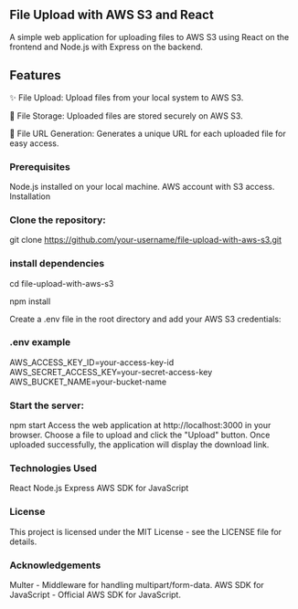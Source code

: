 ## File Upload with AWS S3 and React
A simple web application for uploading files to AWS S3 using React on the frontend and Node.js with Express on the backend.

## Features
✨ File Upload: Upload files from your local system to AWS S3.

📂 File Storage: Uploaded files are stored securely on AWS S3.

🔗 File URL Generation: Generates a unique URL for each uploaded file for easy access.

### Prerequisites
Node.js installed on your local machine.
AWS account with S3 access.
Installation

### Clone the repository:
git clone https://github.com/your-username/file-upload-with-aws-s3.git


### install dependencies
cd file-upload-with-aws-s3

npm install

Create a .env file in the root directory and add your AWS S3 credentials:


### .env example
AWS_ACCESS_KEY_ID=your-access-key-id
AWS_SECRET_ACCESS_KEY=your-secret-access-key
AWS_BUCKET_NAME=your-bucket-name

### Start the server:
npm start
Access the web application at http://localhost:3000 in your browser.
Choose a file to upload and click the "Upload" button.
Once uploaded successfully, the application will display the download link.

### Technologies Used
React
Node.js
Express
AWS SDK for JavaScript

### License
This project is licensed under the MIT License - see the LICENSE file for details.

### Acknowledgements
Multer - Middleware for handling multipart/form-data.
AWS SDK for JavaScript - Official AWS SDK for JavaScript.
